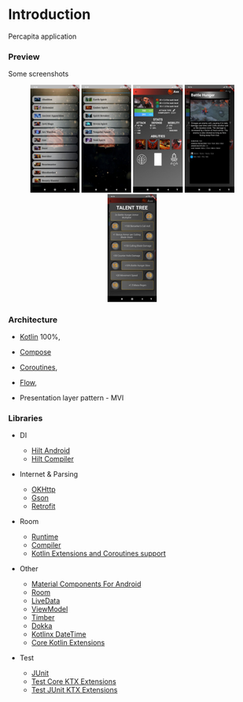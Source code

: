 # Introduction 
Percapita application

### Preview
<summary>Some screenshots</summary>
    <p align="center">
      <img src="data/heroList.jpg" width="20%"/>
      <img src="data/searchHeroList.jpg" width="20%"/>
      <img src="data/heroInfo.jpg" width="20%"/>
      <img src="data/abilityInfo.jpg" width="20%"/>
      <img src="data/talentsTree.jpg" width="20%"/>
    </p>


### Architecture

* [Kotlin](https://kotlinlang.org/) 100%,
* [Compose](https://developer.android.com/jetpack/compose/)
* [Coroutines](https://github.com/Kotlin/kotlinx.coroutines),
* [Flow](https://kotlinlang.org/docs/flow.html),


* Presentation layer pattern - MVI

### Libraries
* DI
  * [Hilt Android](https://developer.android.com/training/dependency-injection/hilt-android)
  * [Hilt Compiler](https://developer.android.com/training/dependency-injection/hilt-android)

* Internet & Parsing
  * [OKHttp](https://square.github.io/okhttp/)
  * [Gson](https://github.com/google/gson)
  * [Retrofit](https://square.github.io/retrofit/)

* Room
  * [Runtime](https://developer.android.com/training/data-storage/room)
  * [Compiler](https://developer.android.com/training/data-storage/room)
  * [Kotlin Extensions and Coroutines support](https://developer.android.com/training/data-storage/room)

* Other
  * [Material Components For Android](https://mvnrepository.com/artifact/com.google.android.material/material)
  * [Room](https://developer.android.com/jetpack/androidx/releases/room)
  * [LiveData](https://developer.android.com/topic/libraries/architecture/livedata)
  * [ViewModel](https://developer.android.com/topic/libraries/architecture/viewmodel)
  * [Timber](https://mvnrepository.com/artifact/com.jakewharton.timber/timber)
  * [Dokka](https://github.com/Kotlin/dokka)
  * [Kotlinx DateTime](https://github.com/Kotlin/kotlinx-datetime)
  * [Core Kotlin Extensions](https://developer.android.com/kotlin/ktx#core)

* Test
  * [JUnit](https://mvnrepository.com/artifact/junit/junit)
  * [Test Core KTX Extensions](https://developer.android.com/jetpack/androidx/releases/test#core_141_2)
  * [Test JUnit KTX Extensions](https://developer.android.com/jetpack/androidx/releases/test#junit_extensions_114_2)
